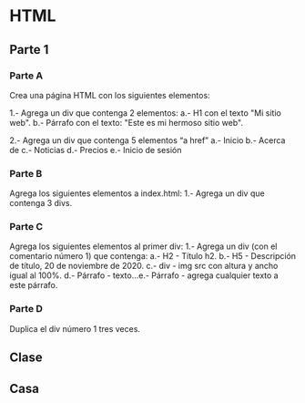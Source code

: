 # HTML
## Parte 1
### Parte A
Crea una página HTML con los siguientes elementos:

1.- Agrega un div que contenga 2 elementos:
a.- H1 con el texto "Mi sitio web". 
b.- Párrafo con el texto: "Este es mi hermoso sitio web".  

2.- Agrega un div que contenga 5 elementos “a href”
a.- Inicio  b.- Acerca de  c.- Noticias  d.- Precios  e.- Inicio de sesión

### Parte B

Agrega los siguientes elementos a index.html:
1.- Agrega un div que contenga 3 divs.

### Parte C

Agrega los siguientes elementos al primer div:
1.- Agrega un div (con el comentario número 1) que contenga: 
a.- H2 - Título h2.
b.- H5 - Descripción de título, 20 de noviembre de 2020.
c.- div - img src con altura y ancho igual al 100%.
d.- Párrafo - texto...e.- Párrafo - agrega cualquier texto a este párrafo.

### Parte D

Duplica el div número 1 tres veces.

## Clase







## Casa